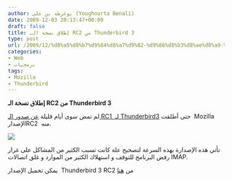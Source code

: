 ```yaml
---
author: يوغرطة بن علي (Youghourta Benali)
date: 2009-12-03 20:13:47+00:00
draft: false
title: إطلاق نسخة الـ RC2 من Thunderbird 3
type: post
url: /2009/12/%d8%a5%d8%b7%d9%84%d8%a7%d9%82-%d9%86%d8%b3%d8%ae%d8%a9-%d8%a7%d9%84%d9%80-rc2-%d9%85%d9%86-thunderbird-3/
categories:
- Web
- برمجيات
tags:
- Mozilla
- Thunderbird
---
```


**إطلاق نسخة الـ RC2 من Thunderbird 3**



لم تمض سوى أيام قليلة [عن صدور الـ RC1  لـ Thunderbird3](https://www.it-scoop.com/2009/11/%d8%a5%d8%b7%d9%84%d8%a7%d9%82-%d8%a7%d9%84%d8%a5%d8%b5%d8%af%d8%a7%d8%b1-rc1-%d9%84%d9%80-thunderbird-3/) حتى أطلقت  Mozilla  الإصدارRC2  منه.

![](https://djug.developpez.com/rsc/thunderbird-logo-64x64.png)


تأتي هذه الإصدارة بهذه السرعة لتصحيح علة كانت تسبب الكثير من المشاكل على غرار رفض البرنامج للتوقف و استهلاك الكثير من الموارد و غلق اتصالات IMAP.

يمكن تحميل الإصدار  Thunderbird 3 RC2 من [هنا](http://www.mozillamessaging.com/en-US/thunderbird/early_releases/downloads/)
